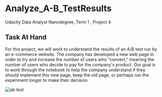 # Analyze_A-B_TestResults
Udacity Data Analyst Nanodegree, Term 1 , Project 4

## Task At Hand
For this project, we will work to understand the results of an A/B test run by an e-commerce website. The company has developed a new web page in order to try and increase the number of users who "convert," meaning the number of users who decide to pay for the company's product. Our goal is to work through the notebook to help the company understand if they should implement this new page, keep the old page, or perhaps run the experiment longer to make their decision.

![ab test](https://www.google.com/search?q=a-b+testing&safe=strict&source=lnms&tbm=isch&sa=X&ved=0ahUKEwiQjN687qXkAhUpA2MBHaM2Dm0Q_AUIESgB&biw=1440&bih=821#imgrc=pS55DNACi3SGVM:)
